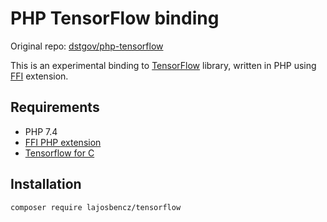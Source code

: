 # PHP TensorFlow binding

Original repo: [dstgov/php-tensorflow](https://github.com/dstogov/php-tensorflow)

This is an experimental binding to [TensorFlow](https://www.tensorflow.org)
library, written in PHP using [FFI](https://github.com/dstogov/php-ffi)
extension.


## Requirements
 - PHP 7.4
 - [FFI PHP extension](https://github.com/dstogov/php-ffi)
 - [Tensorflow for C](https://www.tensorflow.org/install/lang_c)


## Installation

```bash
composer require lajosbencz/tensorflow
```
